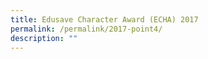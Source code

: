```yaml
---
title: Edusave Character Award (ECHA) 2017
permalink: /permalink/2017-point4/
description: ""
---
```


